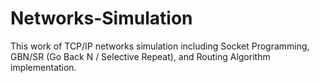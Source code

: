 # Networks-Simulation
This work of TCP/IP networks simulation including Socket Programming, GBN/SR (Go Back N / Selective Repeat), and Routing Algorithm implementation. 
